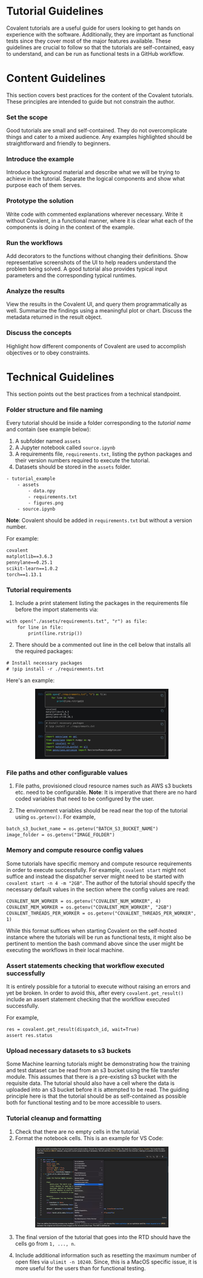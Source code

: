 # Tutorial Guidelines

Covalent tutorials are a useful guide for users looking to get hands on experience with the software. Additionally, they are important as functional tests since they cover most of the major features available. These guidelines are crucial to follow so that the tutorials are self-contained, easy to understand, and can be run as functional tests in a GitHub workflow.


# Content Guidelines

This section covers best practices for the content of the Covalent tutorials. These principles are intended to guide but not constrain the author.

### Set the scope

Good tutorials are small and self-contained. They do not overcomplicate things and cater to a mixed audience. Any examples highlighted should be straightforward and friendly to beginners.

### Introduce the example

Introduce background material and describe what we will be trying to achieve in the tutorial. Separate the logical components and show what purpose each of them serves.

### Prototype the solution

Write code with commented explanations wherever necessary. Write it without Covalent, in a functional manner, where it is clear what each of the components is doing in the context of the example.

### Run the workflows

Add decorators to the functions without changing their definitions. Show representative screenshots of the UI to help readers understand the problem being solved. A good tutorial also provides typical input parameters and the corresponding typical runtimes.

### Analyze the results

View the results in the Covalent UI, and query them programmatically as well.  Summarize the findings using a meaningful plot or chart. Discuss the metadata returned in the result object.


### Discuss the concepts

Highlight how different components of Covalent are used to accomplish objectives or to obey constraints.


# Technical Guidelines

This section points out the best practices from a technical standpoint.

### Folder structure and file naming

Every tutorial should be inside a folder corresponding to the _tutorial name_ and contain (see example below):
1. A subfolder named `assets`
2. A Jupyter notebook called `source.ipynb`
3. A requirements file, `requirements.txt`, listing the python packages and their version numbers required to execute the tutorial.
4. Datasets should be stored in the `assets` folder.

```
- tutorial_example
    - assets
        - data.npy
        - requirements.txt
        - figures.png
    - source.ipynb
```

**Note**: Covalent should be added in `requirements.txt` but without a version number.

For example:

```
covalent
matplotlib==3.6.3
pennylane==0.25.1
scikit-learn==1.0.2
torch==1.13.1
```

### Tutorial requirements

1. Include a print statement listing the packages in the requirements file before the import statements via:

```{code}
with open("./assets/requirements.txt", "r") as file:
    for line in file:
        print(line.rstrip())

```

2. There should be a commented out line in the cell below that installs all the required packages:

```{code}
# Install necessary packages
# !pip install -r ./requirements.txt

```

Here's an example:


<div align="center">
<img src="./source/_static/tutorial_guideline_requirements.png" style="width: 70%; height: 70%" />
</div>

### File paths and other configurable values

1. File paths, provisioned cloud resource names such as AWS s3 buckets etc. need to be configurable.
**Note**: It is imperative that there are no hard coded variables that need to be configured by the user.

2. The environment variables should be read near the top of the tutorial using `os.getenv()`. For example,
```
batch_s3_bucket_name = os.getenv("BATCH_S3_BUCKET_NAME")
image_folder = os.getenv("IMAGE_FOLDER")

```


### Memory and compute resource config values

Some tutorials have specific memory and compute resource requirements in order to execute successfully. For example, `covalent start` might not suffice and instead the dispatcher server might need to be started with `covalent start -n 4 -m "2GB"`. The author of the tutorial should specify the necessary default values in the section where the config values are read:

```{code}
COVALENT_NUM_WORKER = os.getenv("COVALENT_NUM_WORKER", 4)
COVALENT_MEM_WORKER = os.getenv("COVALENT_MEM_WORKER", "2GB")
COVALENT_THREADS_PER_WORKER = os.getenv("COVALENT_THREADS_PER_WORKER", 1)

```

While this format suffices when starting Covalent on the self-hosted instance where the tutorials will be run as functional tests, it might also be pertinent to mention the bash command above since the user might be executing the workflows in their local machine.


### Assert statements checking that workflow executed successfully

It is entirely possible for a tutorial to execute without raising an errors and yet be broken. In order to avoid this, after every `covalent.get_result()` include an assert statement checking that the workflow executed successfully.

For example,

```{code}
res = covalent.get_result(dispatch_id, wait=True)
assert res.status

```


### Upload necessary datasets to s3 buckets

Some Machine learning tutorials might be demonstrating how the training and test dataset can be read from an s3 bucket using the file transfer module. This assumes that there is a pre-existing s3 bucket with the requisite data. The tutorial should also have a cell where the data is uploaded into an s3 bucket before it is attempted to be read. The guiding principle here is that the tutorial should be as self-contained as possible both for functional testing and to be more accessible to users.


### Tutorial cleanup and formatting

1. Check that there are no empty cells in the tutorial.
2. Format the notebook cells. This is an example for VS Code:

<div align="center">
<img src="./source/_static/tutorial_guideline_notebook_formatting.png" style="width: 70%; height: 70%" />
</div>

3. The final version of the tutorial that goes into the RTD should have the cells go from `1, ..., n`.

4. Include additional information such as resetting the maximum number of open files via `ulimit -n 10240`. Since, this is a MacOS specific issue, it is more useful for the users than for functional testing.
